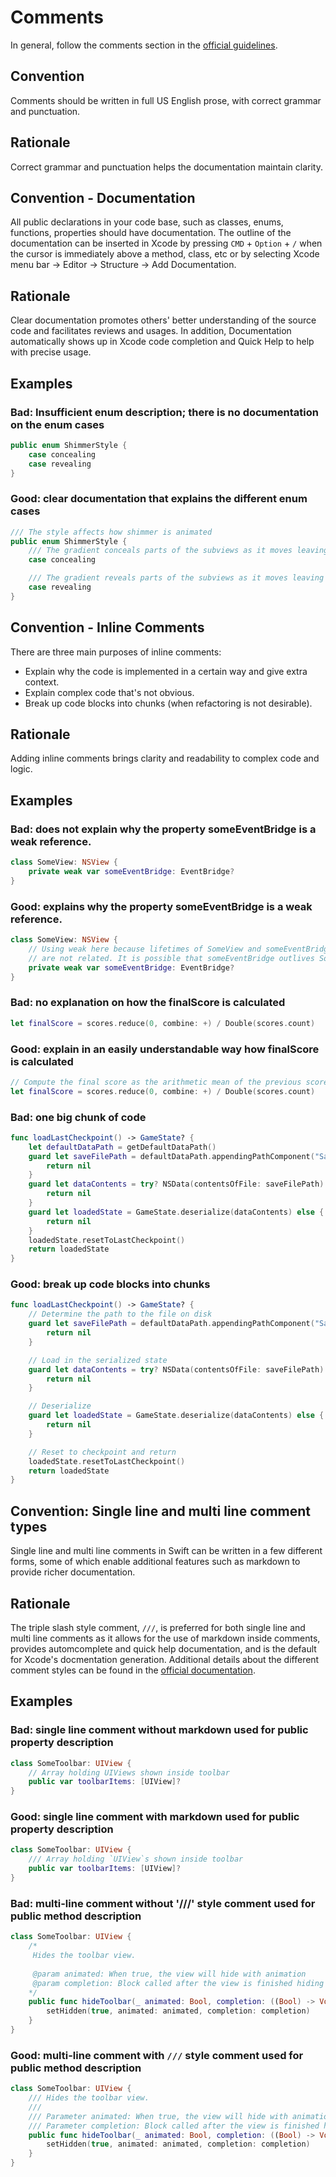 # Comments

In general, follow the comments section in the [official guidelines](https://swift.org/documentation/api-design-guidelines/#fundamentals).

## Convention
Comments should be written in full US English prose, with correct grammar and punctuation.

## Rationale
Correct grammar and punctuation helps the documentation maintain clarity.

## Convention - Documentation
All public declarations in your code base, such as classes, enums, functions, properties should have documentation. The outline of the documentation can be inserted in Xcode by pressing `CMD` + `Option` + `/` when the cursor is immediately above a method, class, etc or by selecting Xcode menu bar -> Editor -> Structure -> Add Documentation.

## Rationale
Clear documentation promotes others' better understanding of the source code and facilitates reviews and usages. In addition, Documentation automatically shows up in Xcode code completion and Quick Help to help with precise usage.

## Examples

### Bad: Insufficient enum description; there is no documentation on the enum cases

``` swift
public enum ShimmerStyle {
    case concealing
    case revealing
}

```

### Good: clear documentation that explains the different enum cases

``` swift
/// The style affects how shimmer is animated 
public enum ShimmerStyle {
    /// The gradient conceals parts of the subviews as it moves leaving most parts of the subviews unblocked.
    case concealing

    /// The gradient reveals parts of the subviews as it moves leaving most parts of the subview blocked.
    case revealing
}
```

## Convention - Inline Comments
There are three main purposes of inline comments:
- Explain why the code is implemented in a certain way and give extra context.
- Explain complex code that's not obvious.
- Break up code blocks into chunks (when refactoring is not desirable).

## Rationale
Adding inline comments brings clarity and readability to complex code and logic.

## Examples

### Bad: does not explain why the property someEventBridge is a weak reference.

``` swift
class SomeView: NSView {
    private weak var someEventBridge: EventBridge?
}
```

### Good: explains why the property someEventBridge is a weak reference.

``` swift
class SomeView: NSView {
    // Using weak here because lifetimes of SomeView and someEventBridge
    // are not related. It is possible that someEventBridge outlives SomeView.
    private weak var someEventBridge: EventBridge?
}
```

### Bad: no explanation on how the finalScore is calculated

``` swift
let finalScore = scores.reduce(0, combine: +) / Double(scores.count)
```

### Good: explain in an easily understandable way how finalScore is calculated

``` swift
// Compute the final score as the arithmetic mean of the previous scores
let finalScore = scores.reduce(0, combine: +) / Double(scores.count)
```

### Bad: one big chunk of code

``` swift
func loadLastCheckpoint() -> GameState? {
    let defaultDataPath = getDefaultDataPath()
    guard let saveFilePath = defaultDataPath.appendingPathComponent("SaveFile.dat") else {
        return nil
    }
    guard let dataContents = try? NSData(contentsOfFile: saveFilePath) else {
        return nil
    }
    guard let loadedState = GameState.deserialize(dataContents) else {
        return nil
    }
    loadedState.resetToLastCheckpoint()
    return loadedState
}
```

### Good: break up code blocks into chunks

``` swift
func loadLastCheckpoint() -> GameState? {
    // Determine the path to the file on disk
    guard let saveFilePath = defaultDataPath.appendingPathComponent("SaveFile.dat") else {
        return nil
    }

    // Load in the serialized state
    guard let dataContents = try? NSData(contentsOfFile: saveFilePath) else {
        return nil
    }

    // Deserialize
    guard let loadedState = GameState.deserialize(dataContents) else {
        return nil
    }

    // Reset to checkpoint and return
    loadedState.resetToLastCheckpoint()
    return loadedState
}
```

## Convention: Single line and multi line comment types

Single line and multi line comments in Swift can be written in a few different forms, some of which enable additional features such as markdown to provide richer documentation.

## Rationale

The triple slash style comment, `///`, is preferred for both single line and multi line comments as it allows for the use of markdown inside comments, provides automcomplete and quick help documentation, and is the default for Xcode's docmentation generation. Additional details about the different comment styles can be found in the [official documentation](https://developer.apple.com/library/archive/documentation/Xcode/Reference/xcode_markup_formatting_ref/index.html#//apple_ref/doc/uid/TP40016497-CH2-SW1).

## Examples

### Bad: single line comment without markdown used for public property description

``` swift
class SomeToolbar: UIView {
    // Array holding UIViews shown inside toolbar
    public var toolbarItems: [UIView]?
}
```

### Good: single line comment with markdown used for public property description

``` swift
class SomeToolbar: UIView {
    /// Array holding `UIView`s shown inside toolbar
    public var toolbarItems: [UIView]?
}
```

### Bad: multi-line comment without '///' style comment used for public method description

``` swift
class SomeToolbar: UIView {
    /*
     Hides the toolbar view.
    
     @param animated: When true, the view will hide with animation
     @param completion: Block called after the view is finished hiding
    */
    public func hideToolbar(_ animated: Bool, completion: ((Bool) -> Void)?) {
        setHidden(true, animated: animated, completion: completion)
    }
}
```

### Good: multi-line comment with `///` style comment used for public method description

``` swift
class SomeToolbar: UIView {
    /// Hides the toolbar view.
    ///
    /// Parameter animated: When true, the view will hide with animation
    /// Parameter completion: Block called after the view is finished hiding
    public func hideToolbar(_ animated: Bool, completion: ((Bool) -> Void)?) {
        setHidden(true, animated: animated, completion: completion)
    }
}
```
